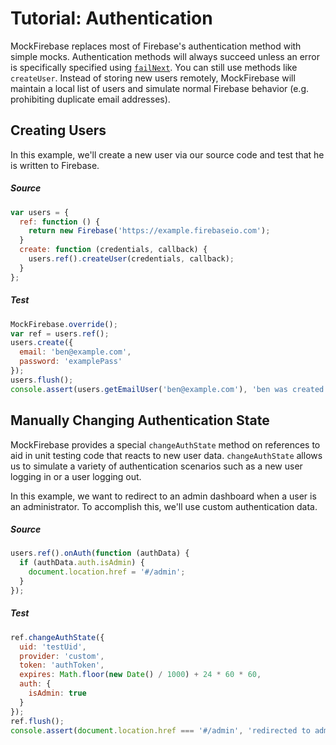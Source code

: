 # Tutorial: Authentication

MockFirebase replaces most of Firebase's authentication method with simple mocks. Authentication methods will always succeed unless an error is specifically specified using [`failNext`](../API.md#failnextmethod-err---undefined). You can still use methods like `createUser`. Instead of storing new users remotely, MockFirebase will maintain a local list of users and simulate normal Firebase behavior (e.g. prohibiting duplicate email addresses).

## Creating Users

In this example, we'll create a new user via our source code and test that he is written to Firebase.

##### Source

```js
var users = {
  ref: function () {
    return new Firebase('https://example.firebaseio.com');
  }
  create: function (credentials, callback) {
    users.ref().createUser(credentials, callback);
  }
};
```

##### Test

```js
MockFirebase.override();
var ref = users.ref();
users.create({
  email: 'ben@example.com',
  password: 'examplePass'
});
users.flush();
console.assert(users.getEmailUser('ben@example.com'), 'ben was created');
```

## Manually Changing Authentication State

MockFirebase provides a special `changeAuthState` method on references to aid in unit testing code that reacts to new user data. `changeAuthState` allows us to simulate a variety of authentication scenarios such as a new user logging in or a user logging out. 

In this example, we want to redirect to an admin dashboard when a user is an administrator. To accomplish this, we'll use custom authentication data.

##### Source

```js
users.ref().onAuth(function (authData) {
  if (authData.auth.isAdmin) {
    document.location.href = '#/admin';
  }
});
```

##### Test

```js
ref.changeAuthState({
  uid: 'testUid',
  provider: 'custom',
  token: 'authToken',
  expires: Math.floor(new Date() / 1000) + 24 * 60 * 60,
  auth: {
    isAdmin: true
  }
});
ref.flush();
console.assert(document.location.href === '#/admin', 'redirected to admin');
```